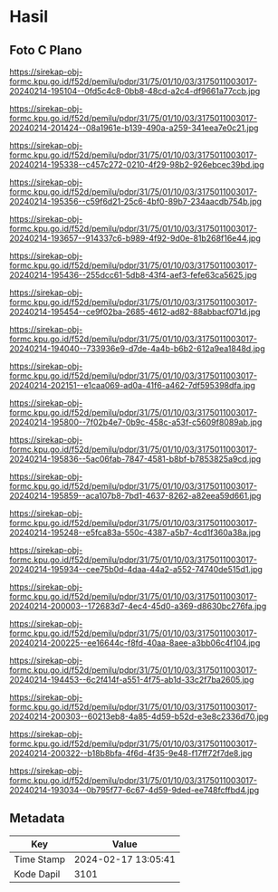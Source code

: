 # Hasil

## Foto C Plano

https://sirekap-obj-formc.kpu.go.id/f52d/pemilu/pdpr/31/75/01/10/03/3175011003017-20240214-195104--0fd5c4c8-0bb8-48cd-a2c4-df9661a77ccb.jpg

https://sirekap-obj-formc.kpu.go.id/f52d/pemilu/pdpr/31/75/01/10/03/3175011003017-20240214-201424--08a1961e-b139-490a-a259-341eea7e0c21.jpg

https://sirekap-obj-formc.kpu.go.id/f52d/pemilu/pdpr/31/75/01/10/03/3175011003017-20240214-195338--c457c272-0210-4f29-98b2-926ebcec39bd.jpg

https://sirekap-obj-formc.kpu.go.id/f52d/pemilu/pdpr/31/75/01/10/03/3175011003017-20240214-195356--c59f6d21-25c6-4bf0-89b7-234aacdb754b.jpg

https://sirekap-obj-formc.kpu.go.id/f52d/pemilu/pdpr/31/75/01/10/03/3175011003017-20240214-193657--914337c6-b989-4f92-9d0e-81b268f16e44.jpg

https://sirekap-obj-formc.kpu.go.id/f52d/pemilu/pdpr/31/75/01/10/03/3175011003017-20240214-195436--255dcc61-5db8-43f4-aef3-fefe63ca5625.jpg

https://sirekap-obj-formc.kpu.go.id/f52d/pemilu/pdpr/31/75/01/10/03/3175011003017-20240214-195454--ce9f02ba-2685-4612-ad82-88abbacf071d.jpg

https://sirekap-obj-formc.kpu.go.id/f52d/pemilu/pdpr/31/75/01/10/03/3175011003017-20240214-194040--733936e9-d7de-4a4b-b6b2-612a9ea1848d.jpg

https://sirekap-obj-formc.kpu.go.id/f52d/pemilu/pdpr/31/75/01/10/03/3175011003017-20240214-202151--e1caa069-ad0a-41f6-a462-7df595398dfa.jpg

https://sirekap-obj-formc.kpu.go.id/f52d/pemilu/pdpr/31/75/01/10/03/3175011003017-20240214-195800--7f02b4e7-0b9c-458c-a53f-c5609f8089ab.jpg

https://sirekap-obj-formc.kpu.go.id/f52d/pemilu/pdpr/31/75/01/10/03/3175011003017-20240214-195836--5ac06fab-7847-4581-b8bf-b7853825a9cd.jpg

https://sirekap-obj-formc.kpu.go.id/f52d/pemilu/pdpr/31/75/01/10/03/3175011003017-20240214-195859--aca107b8-7bd1-4637-8262-a82eea59d661.jpg

https://sirekap-obj-formc.kpu.go.id/f52d/pemilu/pdpr/31/75/01/10/03/3175011003017-20240214-195248--e5fca83a-550c-4387-a5b7-4cd1f360a38a.jpg

https://sirekap-obj-formc.kpu.go.id/f52d/pemilu/pdpr/31/75/01/10/03/3175011003017-20240214-195934--cee75b0d-4daa-44a2-a552-74740de515d1.jpg

https://sirekap-obj-formc.kpu.go.id/f52d/pemilu/pdpr/31/75/01/10/03/3175011003017-20240214-200003--172683d7-4ec4-45d0-a369-d8630bc276fa.jpg

https://sirekap-obj-formc.kpu.go.id/f52d/pemilu/pdpr/31/75/01/10/03/3175011003017-20240214-200225--ee16644c-f8fd-40aa-8aee-a3bb06c4f104.jpg

https://sirekap-obj-formc.kpu.go.id/f52d/pemilu/pdpr/31/75/01/10/03/3175011003017-20240214-194453--6c2f414f-a551-4f75-ab1d-33c2f7ba2605.jpg

https://sirekap-obj-formc.kpu.go.id/f52d/pemilu/pdpr/31/75/01/10/03/3175011003017-20240214-200303--60213eb8-4a85-4d59-b52d-e3e8c2336d70.jpg

https://sirekap-obj-formc.kpu.go.id/f52d/pemilu/pdpr/31/75/01/10/03/3175011003017-20240214-200322--b18b8bfa-4f6d-4f35-9e48-f17ff72f7de8.jpg

https://sirekap-obj-formc.kpu.go.id/f52d/pemilu/pdpr/31/75/01/10/03/3175011003017-20240214-193034--0b795f77-6c67-4d59-9ded-ee748fcffbd4.jpg


## Metadata

| Key        | Value               |
| ---------- | ------------------- |
| Time Stamp | 2024-02-17 13:05:41 |
| Kode Dapil | 3101                |




